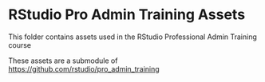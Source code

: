 # RStudio Pro Admin Training Assets

This folder contains assets used in the RStudio Professional Admin Training
course

These assets are a submodule of https://github.com/rstudio/pro_admin_training
